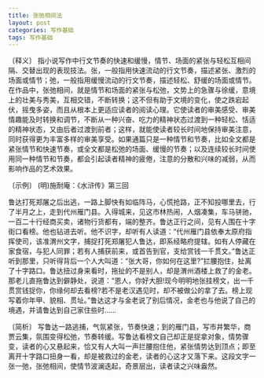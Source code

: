 ```yaml
---
title: 张弛相间法
layout: post
categories: 写作基础
tags: 写作基础
---
```


〔释义〕 指小说写作中行文节奏的快速和缓慢，情节、场面的紧张与轻松互相间隔、交替出现的表现技法。张，一般指用快速流动的行文节奏，描述紧张、激烈的场面或情节；弛，一般指用缓慢流动的行文节奏，描述轻松、舒缓的场面或情节。在作品中，张弛相间，就是情节和场面的紧张与松弛，文势上的急骤与徐缓，意境上的壮美与秀美，互相交错，不断转换；这不但有助于文境的变化，使之跌宕起伏，摇曳多姿，而且从根本上更适应读者的阅读心理。它使读者的审美感受、审美情趣能及时转换和调节，不断从一种兴奋、吃力的精神状态过渡到一种轻松、恬适的精神状态，又由后者过渡到前者；这样，就能使读者较长时间地保持审美注意，同时获得更为丰富多样的审美享受。如果通篇只是一种情节和节奏，比如全文都是紧张情节和快速节奏，或全文都是松弛的场面、缓慢的节奏；以及连续较长时间使用同一种情节和节奏，都会引起读者精神的疲倦，注意的分散和兴味的减弱，从而影响作品的艺术效果。

〔示例〕 (明)施耐庵：《水浒传》第三回

鲁达打死郑屠之后出逃，一路上脚快有如临阵马，心慌抢路，正不知投哪里去，行了半月之上，走到代州雁门县。入得城来，见这市林热闹，人烟凑集，车马骈驰，一百二十行经商买卖，诸物行货都有，端的整齐。鲁达正行之间，见有人围在十字街口看榜。他也钻进去听。他不识字，却听有人读道：“代州雁门县依奉太原府指挥使司，该准渭州文字，捕捉打死郑屠犯人鲁达，即系经略府提辖。如有人停藏在家食宿，与犯人同罪；若有人捕获前来，或首告到官，支给赏钱一千贯文。”鲁达正听到那里，只听得背后一个人大叫道：“张大哥，你如何在这里?”拦腰抱住，扯离了十字路口。鲁达扭过身来看时，拖扯的不是别人，却是渭州酒楼上救了的金老。那老儿直拖鲁达到僻静处，说道：“恩人，你好大胆!现今明明地张挂榜文，出一千贯赏钱捉你，你缘何却去看榜?若不是老汉遇见时，却不被做公的拿了去。榜上现写着你年甲、貌相、贯址。”鲁达这才与金老说了别后情况，金老也与他说了自己的境遇，并请鲁达到自己家住些时……

〔简析〕 写鲁达一路逃捕，气氛紧张，节奏快速；到的雁门县，写市井繁华，商贾云集，氛围变得松弛，节奏转缓。写鲁达看榜文自己却正是捉拿对象，情势骤变，读者的心又悬起来，恰又有人大叫一声拦腰抱住他，紧张情势达到顶点；即至离开十字路口扭身一看，却是被救过的金老，读者的心这才又落下来。这段文字一张一弛，张弛相间，使情节波澜迭起，奇景层出，读者读之兴味盎然。 